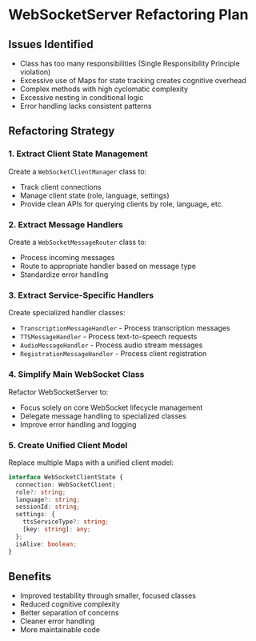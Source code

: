 # WebSocketServer Refactoring Plan

## Issues Identified
- Class has too many responsibilities (Single Responsibility Principle violation)
- Excessive use of Maps for state tracking creates cognitive overhead
- Complex methods with high cyclomatic complexity
- Excessive nesting in conditional logic
- Error handling lacks consistent patterns

## Refactoring Strategy

### 1. Extract Client State Management
Create a `WebSocketClientManager` class to:
- Track client connections
- Manage client state (role, language, settings)
- Provide clean APIs for querying clients by role, language, etc.

### 2. Extract Message Handlers
Create a `WebSocketMessageRouter` class to:
- Process incoming messages
- Route to appropriate handler based on message type
- Standardize error handling

### 3. Extract Service-Specific Handlers
Create specialized handler classes:
- `TranscriptionMessageHandler` - Process transcription messages
- `TTSMessageHandler` - Process text-to-speech requests
- `AudioMessageHandler` - Process audio stream messages
- `RegistrationMessageHandler` - Process client registration

### 4. Simplify Main WebSocket Class
Refactor WebSocketServer to:
- Focus solely on core WebSocket lifecycle management
- Delegate message handling to specialized classes
- Improve error handling and logging

### 5. Create Unified Client Model
Replace multiple Maps with a unified client model:
```typescript
interface WebSocketClientState {
  connection: WebSocketClient;
  role?: string;
  language?: string;
  sessionId: string;
  settings: {
    ttsServiceType?: string;
    [key: string]: any;
  };
  isAlive: boolean;
}
```

## Benefits
- Improved testability through smaller, focused classes
- Reduced cognitive complexity
- Better separation of concerns
- Cleaner error handling
- More maintainable code